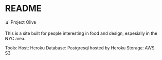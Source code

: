 # README

🫒 Project Olive

This is a site built for people interesting in food and design, espesially in the NYC area.


Tools:
Host: Heroku
Database: Postgresql hosted by Heroku
Storage: AWS S3
